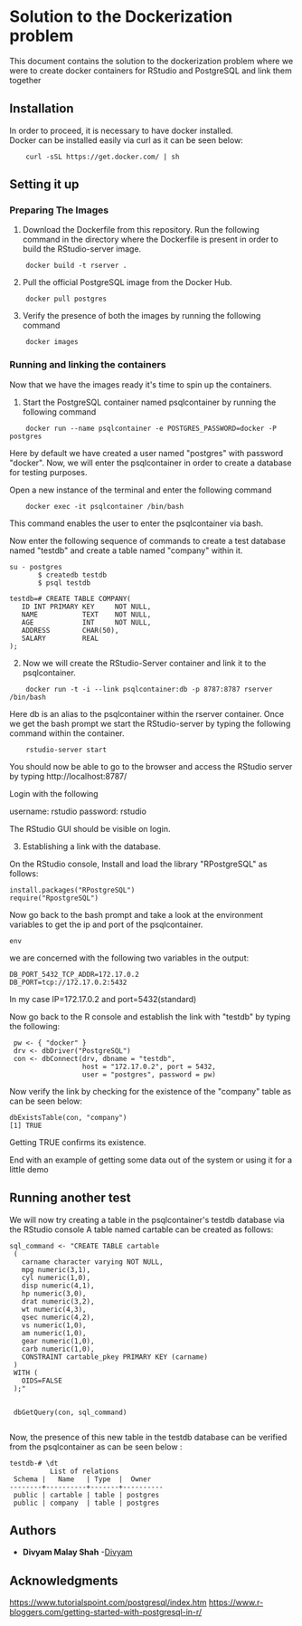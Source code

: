 # Solution to the Dockerization problem

This document contains the solution to the dockerization problem where we were to create docker containers for RStudio and PostgreSQL and link them together

## Installation

In order to proceed, it is necessary to have docker installed.  
Docker can be installed easily via curl as it can be seen below:

```
	curl -sSL https://get.docker.com/ | sh

```


## Setting it up

### Preparing The Images

1) Download the Dockerfile from this repository. Run the following command in the directory where the Dockerfile is present in order to build the RStudio-server image.

```
	docker build -t rserver .
```
2) Pull the official PostgreSQL image from the Docker Hub.

```
	docker pull postgres
```
3) Verify the presence of both the images by running the following command

```
	docker images
```

### Running and linking the containers

Now that we have the images ready it's time to spin up the containers.

1) Start the PostgreSQL container named psqlcontainer by running the following command

```
	docker run --name psqlcontainer -e POSTGRES_PASSWORD=docker -P postgres
```
Here by default we have created a user named "postgres" with password "docker".
Now, we will enter the psqlcontainer in order to create a database for testing purposes. 

Open a new instance of the terminal and enter the following command

```
	docker exec -it psqlcontainer /bin/bash 
```
This command enables the user to enter the psqlcontainer via bash.

Now enter the following sequence of commands to create a test database named "testdb" and create a table named "company" within it.

```
su - postgres
       $ createdb testdb
       $ psql testdb

testdb=# CREATE TABLE COMPANY(
   ID INT PRIMARY KEY     NOT NULL,
   NAME           TEXT    NOT NULL,
   AGE            INT     NOT NULL,
   ADDRESS        CHAR(50),
   SALARY         REAL
);

```
2) Now we will create the RStudio-Server container and link it to the psqlcontainer.

```
	docker run -t -i --link psqlcontainer:db -p 8787:8787 rserver /bin/bash 
```
Here db is an alias to the psqlcontainer within the rserver container. 
Once we get the bash prompt we start the RStudio-server by typing the following command within the container. 

```
	rstudio-server start
```
You should now be able to go to the browser and access the RStudio server by typing  http://localhost:8787/

Login with the following 

 username: rstudio
 password: rstudio 

The RStudio GUI should be visible on login. 

3) Establishing a link with the database.

On the RStudio console, Install and load the library "RPostgreSQL" as follows:

```
install.packages("RPostgreSQL")
require("RpostgreSQL")
```
Now go back to the bash prompt and take a look at the environment variables to get the ip and port of the psqlcontainer.

```
env
```
we are concerned with the following two variables in the output:

```
DB_PORT_5432_TCP_ADDR=172.17.0.2
DB_PORT=tcp://172.17.0.2:5432
```
In my case IP=172.17.0.2 and port=5432(standard)

Now go back to the R console and establish the link with "testdb" by typing the following:

```
 pw <- { "docker" }
 drv <- dbDriver("PostgreSQL")
 con <- dbConnect(drv, dbname = "testdb",
                  host = "172.17.0.2", port = 5432,
                  user = "postgres", password = pw)
```

Now verify the link by checking for the existence of the "company" table as can be seen below: 

```
dbExistsTable(con, "company")
[1] TRUE
```
Getting TRUE confirms its existence.


End with an example of getting some data out of the system or using it for a little demo

## Running another test

We will now try creating a table in the psqlcontainer's testdb database via the RStudio console
A table named cartable can be created as follows:

```
sql_command <- "CREATE TABLE cartable
 (
   carname character varying NOT NULL,
   mpg numeric(3,1),
   cyl numeric(1,0),
   disp numeric(4,1),  
   hp numeric(3,0),
   drat numeric(3,2),
   wt numeric(4,3),
   qsec numeric(4,2),
   vs numeric(1,0),
   am numeric(1,0),
   gear numeric(1,0),
   carb numeric(1,0),
   CONSTRAINT cartable_pkey PRIMARY KEY (carname)
 )
 WITH (
   OIDS=FALSE
 );"


 dbGetQuery(con, sql_command)


```
Now, the presence of this new table in the testdb database can be verified from the psqlcontainer as can be seen below :

```
testdb-# \dt
          List of relations
 Schema |   Name   | Type  |  Owner   
--------+----------+-------+----------
 public | cartable | table | postgres
 public | company  | table | postgres
```

## Authors

* **Divyam Malay Shah** -[Divyam](https://github.com/divyam96)

## Acknowledgments

https://www.tutorialspoint.com/postgresql/index.htm
https://www.r-bloggers.com/getting-started-with-postgresql-in-r/


